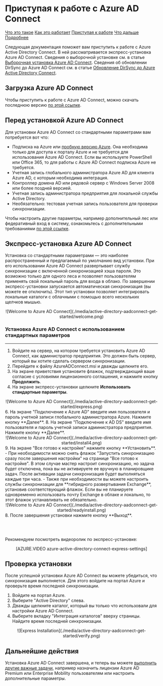 <properties 
	pageTitle="Приступая к работе с Azure AD Connect" 
	description="Узнайте, как скачать, установить и запустить мастер установки Azure AD Connect." 
	services="active-directory" 
	documentationCenter="" 
	authors="billmath" 
	manager="swadhwa" 
	editor="curtand"/>

<tags 
	ms.service="active-directory" 
	ms.workload="identity" 
	ms.tgt_pltfrm="na" 
	ms.devlang="na" 
	ms.topic="article" 
	ms.date="05/28/2015" 
	ms.author="billmath"/>

# Приступая к работе с Azure AD Connect

<div class="dev-center-tutorial-selector sublanding">
<a href="../active-directory-aadconnect/" title="Что это такое">Что это такое</a> <a href="../active-directory-aadconnect-how-it-works/" title="Как это работает">Как это работает</a> <a href="../active-directory-aadconnect-get-started/" title="Приступая к работе" class="current">Приступая к работе</a> <a href="../active-directory-aadconnect-whats-next/" title="Что дальше">Что дальше</a> <a href="../active-directory-aadconnect-learn-more/" title="Подробнее">Подробнее</a>
</div>


Следующая документация поможет вам приступить к работе с Azure Active Directory Connect. В ней рассматривается экспресс-установка Azure AD Connect. Сведения о выборочной установке см. в статье [Выборочная установка Azure AD Connect](active-directory-aadconnect-get-started-custom.md). Сведения об обновлении DirSync до Azure AD Connect см. в статье [Обновление DirSync до Azure Active Directory Connect](active-directory-aadconnect-dirsync-upgrade-get-started.md).

## Загрузка Azure AD Connect



Чтобы приступить к работе с Azure AD Connect, можно скачать последнюю версию [по этой ссылке](http://go.microsoft.com/fwlink/?LinkID=615771).

## Перед установкой Azure AD Connect
Для установки Azure AD Connect со стандартными параметрами вам потребуется вот что:


 
- Подписка на Azure или [пробную версию Azure](http://azure.microsoft.com/pricing/free-trial/). Она необходима только для доступа к порталу Azure и не требуется для использования Azure AD Connect. Если вы используете PowerShell или Office 365, то для работы с Azure AD Connect подписка Azure не требуется.
- Учетная запись глобального администратора Azure AD для клиента Azure AD, с которым необходима интеграция.
- Контроллер домена AD или рядовой сервер с Windows Server 2008 или более поздней версией.
- Учетная запись администратора предприятия для локальной службы Active Directory.
- Необязательно: тестовая учетная запись пользователя для проверки синхронизации. 


Чтобы настроить другие параметры, например дополнительный лес или федеративный вход в систему, ознакомьтесь с дополнительными требованиями [по этой ссылке](active-directory-aadconnect-get-started-custom.md).


## Экспресс-установка Azure AD Connect
Установка со стандартными параметрами — это наиболее распространенный и предлагаемый по умолчанию вид установки. При его использовании Azure AD Connect развертывает службу синхронизации с включенной синхронизацией хэша пароля. Это возможно только для одного леса и позволяет пользователям применять свой локальный пароль для входа в облако. По завершении экспресс-установки запускается автоматическая синхронизация (вы можете ее отключить). Этот тип установки позволяет интегрировать локальные каталоги с облачными с помощью всего нескольких щелчков мышью.

<center>![Welcome to Azure AD Connect](./media/active-directory-aadconnect-get-started/welcome.png)</center>

### Установка Azure AD Connect с использованием стандартных параметров
--------------------------------------------------------------------------------------------

1. Войдите на сервер, на котором требуется установить Azure AD Connect, как администратор предприятия. Это должен быть сервер, который вы хотите сделать сервером синхронизации.
2. Перейдите к файлу AzureADConnect.msi и дважды щелкните его.
3. На экране приветствия установите флажок, подтверждающий ваше согласие с условиями лицензионного соглашения, и нажмите кнопку **Продолжить**.
4. На экране экспресс-установки щелкните **Использовать стандартные параметры**.
<center>![Welcome to Azure AD Connect](./media/active-directory-aadconnect-get-started/express.png)</center>
6. На экране "Подключение к Azure AD" введите имя пользователя и пароль учетной записи глобального администратора Azure. Нажмите кнопку **Далее**.
8. На экране "Подключение к AD DS" введите имя пользователя и пароль учетной записи администратора предприятия. Нажмите кнопку **Далее**.
<center>![Welcome to Azure AD Connect](./media/active-directory-aadconnect-get-started/install4.png)</center>
9. На экране "Все готово к настройке" нажмите кнопку **Установить**.
	- При необходимости можно снять флажок "Запустить синхронизацию сразу после завершения настройки" на странице "Все готово к настройке". В этом случае мастер настроит синхронизацию, но задача будет отключена, пока вы не активируете ее вручную в планировщике задач. После активации задачи синхронизация будет выполняться каждые три часа.
	- Также при необходимости вы можете настроить службы синхронизации для **гибридного развертывания Exchange**, установив соответствующий флажок. Если вы не планируете одновременно использовать почту Exchange в облаке и локально, то этот флажок устанавливать не обязательно.

<center>![Welcome to Azure AD Connect](./media/active-directory-aadconnect-get-started/readyinstall.png)</center>
8. После завершения установки нажмите кнопку **Выход**.


<br> <br>

Рекомендуем посмотреть видеоролик по экспресс-установке:

<center>[AZURE.VIDEO azure-active-directory-connect-express-settings]</center>



## Проверка установки

После успешной установки Azure AD Connect вы можете убедиться, что синхронизация выполняется. Для этого войдите на портал Azure и проверьте время последней синхронизации.

1.  Войдите на портал Azure.
2.  Выберите "Active Directory" слева.
3.  Дважды щелкните каталог, который вы только что использовали для настройки Azure AD Connect.
4.  Выберите вкладку "Интеграция каталогов" вверху страницы. Найдите время последней синхронизации.

<center>![Express Installation](./media/active-directory-aadconnect-get-started/verify.png)</center>

## Дальнейшие действия
Установка Azure AD Connect завершена, и теперь вы можете [выполнить другие важные задачи](active-directory-aadconnect-whats-next.md), например назначить лицензии Azure AD Premium или Enterprise Mobility пользователям или настроить дополнительные параметры.

 

<!---HONumber=62-->